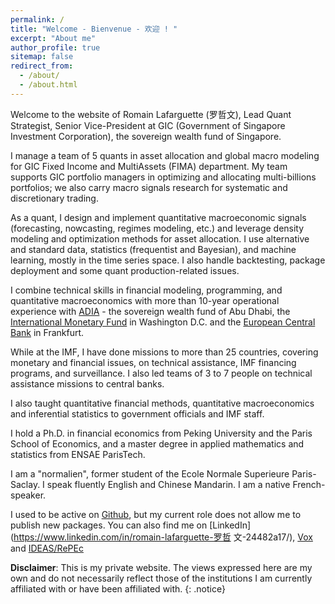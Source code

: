 ```yaml
---
permalink: /
title: "Welcome - Bienvenue - 欢迎 ! "
excerpt: "About me"
author_profile: true
sitemap: false
redirect_from: 
  - /about/
  - /about.html
---
```

 
Welcome to the website of Romain Lafarguette (罗哲文), Lead Quant Strategist, Senior Vice-President
at GIC (Government of Singapore Investment Corporation), the sovereign wealth fund of Singapore.

I manage a team of 5 quants in asset allocation and global macro modeling for GIC Fixed Income and MultiAssets (FIMA) department. My team supports GIC portfolio managers in optimizing and allocating multi-billions portfolios; we also carry macro signals research for systematic and discretionary trading. 

As a quant, I design and implement quantitative macroeconomic signals (forecasting, nowcasting, regimes modeling, etc.) and leverage density modeling and optimization methods for asset allocation. I use  alternative and standard  data, statistics (frequentist  and Bayesian), and machine learning, mostly in the time series space. I also handle backtesting, package deployment and some quant production-related issues. 

I  combine technical  skills  in  financial modeling, programming,  and  quantitative macroeconomics with more than 10-year operational experience with  [ADIA](https://www.adia.ae/) - the sovereign wealth fund of Abu Dhabi, the  [International
Monetary Fund](https://www.imf.org/en/Home) in Washington D.C. and the [European Central Bank](https://www.ecb.europa.eu/home/html/index.en.html) in Frankfurt.

While at the IMF, I  have  done missions  to  more  than  25  countries, covering  monetary  and
financial  issues,  on  technical  assistance,  IMF  financing  programs,  and
surveillance.   I also  led teams  of 3  to 7  people on  technical assistance
missions to central banks.

I also taught quantitative financial methods, quantitative macroeconomics and inferential statistics to government officials and IMF staff. 

I hold a Ph.D.  in financial economics from Peking University and the Paris School
of Economics, and a master degree in applied mathematics and statistics from ENSAE
ParisTech.

I  am a "normalien", former  student of the Ecole  Normale Superieure
Paris-Saclay.  I  speak fluently English and  Chinese Mandarin. I am  a native
French-speaker.

I used to be active on [Github](https://github.com/romainlafarguette), but my current role does not allow me to publish new packages.  You can
also find me on [LinkedIn](https://www.linkedin.com/in/romain-lafarguette-罗哲
文-24482a17/), [Vox](http://www.voxeu.org/person/romain-lafarguette) and
[IDEAS/RePEc](https://ideas.repec.org/f/pla661.html)  

**Disclaimer**: This is  my private website. The views expressed  here are my own and  do not necessarily reflect  those of the institutions  I am currently affiliated with or have been affiliated with. 
{: .notice}
